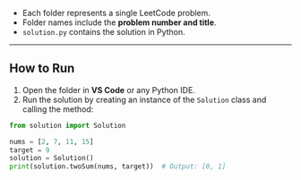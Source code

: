 
- Each folder represents a single LeetCode problem.  
- Folder names include the **problem number and title**.  
- `solution.py` contains the solution in Python.  

---

## How to Run

1. Open the folder in **VS Code** or any Python IDE.  
2. Run the solution by creating an instance of the `Solution` class and calling the method:

```python
from solution import Solution

nums = [2, 7, 11, 15]
target = 9
solution = Solution()
print(solution.twoSum(nums, target))  # Output: [0, 1]
